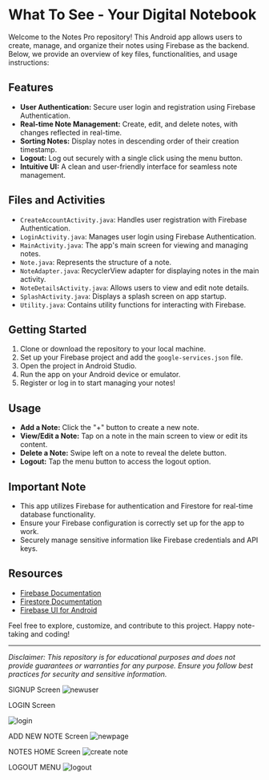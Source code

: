 # What To See - Your Digital Notebook

Welcome to the Notes Pro repository! This Android app allows users to create, manage, and organize their notes using Firebase as the backend. Below, we provide an overview of key files, functionalities, and usage instructions:

## Features

- **User Authentication:** Secure user login and registration using Firebase Authentication.
- **Real-time Note Management:** Create, edit, and delete notes, with changes reflected in real-time.
- **Sorting Notes:** Display notes in descending order of their creation timestamp.
- **Logout:** Log out securely with a single click using the menu button.
- **Intuitive UI:** A clean and user-friendly interface for seamless note management.

## Files and Activities

- `CreateAccountActivity.java`: Handles user registration with Firebase Authentication.
- `LoginActivity.java`: Manages user login using Firebase Authentication.
- `MainActivity.java`: The app's main screen for viewing and managing notes.
- `Note.java`: Represents the structure of a note.
- `NoteAdapter.java`: RecyclerView adapter for displaying notes in the main activity.
- `NoteDetailsActivity.java`: Allows users to view and edit note details.
- `SplashActivity.java`: Displays a splash screen on app startup.
- `Utility.java`: Contains utility functions for interacting with Firebase.

## Getting Started

1. Clone or download the repository to your local machine.
2. Set up your Firebase project and add the `google-services.json` file.
3. Open the project in Android Studio.
4. Run the app on your Android device or emulator.
5. Register or log in to start managing your notes!

## Usage

- **Add a Note:** Click the "+" button to create a new note.
- **View/Edit a Note:** Tap on a note in the main screen to view or edit its content.
- **Delete a Note:** Swipe left on a note to reveal the delete button.
- **Logout:** Tap the menu button to access the logout option.

## Important Note

- This app utilizes Firebase for authentication and Firestore for real-time database functionality.
- Ensure your Firebase configuration is correctly set up for the app to work.
- Securely manage sensitive information like Firebase credentials and API keys.

## Resources

- [Firebase Documentation](https://firebase.google.com/docs)
- [Firestore Documentation](https://firebase.google.com/docs/firestore)
- [Firebase UI for Android](https://github.com/firebase/FirebaseUI-Android)

Feel free to explore, customize, and contribute to this project. Happy note-taking and coding!

---

*Disclaimer: This repository is for educational purposes and does not provide guarantees or warranties for any purpose. Ensure you follow best practices for security and sensitive information.*

 
SIGNUP Screen
![newuser](https://github.com/user-attachments/assets/116f3de8-255d-43a9-8d5c-3d1c920680ff)

LOGIN Screen

![login](https://github.com/user-attachments/assets/ef89d1f4-9404-4237-be8b-a2c953db92ff)

ADD NEW NOTE Screen
![newpage](https://github.com/user-attachments/assets/97da286c-7263-4f11-a457-58b2c4f2506a)

NOTES HOME Screen
![create note](https://github.com/user-attachments/assets/02086bd4-01d9-43f8-8ce4-fa55fffa1685)

 LOGOUT MENU
 ![logout](https://github.com/user-attachments/assets/34dc2d7a-dda1-4471-88d2-72a2bfe14595)
